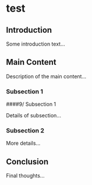 # <div>test</div>

## Introduction

Some introduction text...

## Main Content

Description of the main content...

### Subsection 1

####9/ Subsection 1

Details of subsection...

### Subsection 2

More details...

## Conclusion

Final thoughts...
